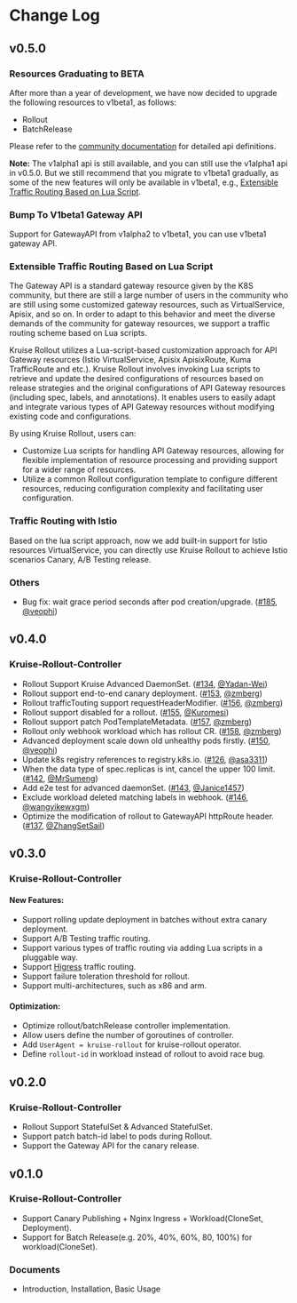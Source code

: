 # Change Log

## v0.5.0
### Resources Graduating to BETA

After more than a year of development, we have now decided to upgrade the following resources to v1beta1, as follows:
- Rollout
- BatchRelease

Please refer to the [community documentation](https://openkruise.io/rollouts/user-manuals/api-specifications) for detailed api definitions.

**Note:** The v1alpha1 api is still available, and you can still use the v1alpha1 api in v0.5.0.
But we still recommend that you migrate to v1beta1 gradually, as some of the new features will only be available in v1beta1,
e.g., [Extensible Traffic Routing Based on Lua Script](https://openkruise.io/rollouts/developer-manuals/custom-network-provider/).

### Bump To V1beta1 Gateway API
Support for GatewayAPI from v1alpha2 to v1beta1, you can use v1beta1 gateway API.

### Extensible Traffic Routing Based on Lua Script

The Gateway API is a standard gateway resource given by the K8S community, but there are still a large number of users in the community who are still using some customized gateway resources, such as VirtualService, Apisix, and so on.
In order to adapt to this behavior and meet the diverse demands of the community for gateway resources, we support a traffic routing scheme based on Lua scripts.

Kruise Rollout utilizes a Lua-script-based customization approach for API Gateway resources (Istio VirtualService, Apisix ApisixRoute, Kuma TrafficRoute and etc.).
Kruise Rollout involves invoking Lua scripts to retrieve and update the desired configurations of resources based on release strategies and the original configurations of API Gateway resources (including spec, labels, and annotations).
It enables users to easily adapt and integrate various types of API Gateway resources without modifying existing code and configurations.

By using Kruise Rollout, users can:
- Customize Lua scripts for handling API Gateway resources, allowing for flexible implementation of resource processing and providing support for a wider range of resources.
- Utilize a common Rollout configuration template to configure different resources, reducing configuration complexity and facilitating user configuration.

### Traffic Routing with Istio
Based on the lua script approach, now we add built-in support for Istio resources VirtualService,
you can directly use Kruise Rollout to achieve Istio scenarios Canary, A/B Testing release.

### Others
- Bug fix: wait grace period seconds after pod creation/upgrade. ([#185](https://github.com/openkruise/rollouts/pull/185), [@veophi](https://github.com/veophi))

## v0.4.0
### Kruise-Rollout-Controller
- Rollout Support Kruise Advanced DaemonSet. ([#134](https://github.com/openkruise/rollouts/pull/134), [@Yadan-Wei](https://github.com/Yadan-Wei))
- Rollout support end-to-end canary deployment. ([#153](https://github.com/openkruise/rollouts/pull/153), [@zmberg](https://github.com/zmberg))
- Rollout trafficTouting support requestHeaderModifier. ([#156](https://github.com/openkruise/rollouts/pull/156), [@zmberg](https://github.com/zmberg))
- Rollout support disabled for a rollout. ([#155](https://github.com/openkruise/rollouts/pull/155), [@Kuromesi](https://github.com/Kuromesi))
- Rollout support patch PodTemplateMetadata. ([#157](https://github.com/openkruise/rollouts/pull/157), [@zmberg](https://github.com/zmberg))
- Rollout only webhook workload which has rollout CR. ([#158](https://github.com/openkruise/rollouts/pull/158), [@zmberg](https://github.com/zmberg))
- Advanced deployment scale down old unhealthy pods firstly. ([#150](https://github.com/openkruise/rollouts/pull/150), [@veophi](https://github.com/veophi))
- Update k8s registry references to registry.k8s.io. ([#126](https://github.com/openkruise/rollouts/pull/126), [@asa3311](https://github.com/asa3311))
- When the data type of spec.replicas is int, cancel the upper 100 limit. ([#142](https://github.com/openkruise/rollouts/pull/142), [@MrSumeng](https://github.com/MrSumeng))
- Add e2e test for advanced daemonSet. ([#143](https://github.com/openkruise/rollouts/pull/143), [@Janice1457](https://github.com/Janice1457))
- Exclude workload deleted matching labels in webhook. ([#146](https://github.com/openkruise/rollouts/pull/146), [@wangyikewxgm](https://github.com/wangyikewxgm))
- Optimize the modification of rollout to GatewayAPI httpRoute header. ([#137](https://github.com/openkruise/rollouts/pull/137), [@ZhangSetSail](https://github.com/ZhangSetSail))

## v0.3.0

### Kruise-Rollout-Controller
#### New Features:
- Support rolling update deployment in batches without extra canary deployment.
- Support A/B Testing traffic routing.
- Support various types of traffic routing via adding Lua scripts in a pluggable way.
- Support [Higress](https://higress.io/en-us/) traffic routing.
- Support failure toleration threshold for rollout.
- Support multi-architectures, such as x86 and arm.
#### Optimization:
- Optimize rollout/batchRelease controller implementation.
- Allow users define the number of goroutines of controller.
- Add `UserAgent = kruise-rollout` for kruise-rollout operator.
- Define `rollout-id` in workload instead of rollout to avoid race bug.

## v0.2.0
### Kruise-Rollout-Controller
- Rollout Support StatefulSet & Advanced StatefulSet.
- Support patch batch-id label to pods during Rollout.
- Support the Gateway API for the canary release.

## v0.1.0
### Kruise-Rollout-Controller
- Support Canary Publishing + Nginx Ingress + Workload(CloneSet, Deployment).
- Support for Batch Release(e.g. 20%, 40%, 60%, 80, 100%) for workload(CloneSet).

### Documents
- Introduction, Installation, Basic Usage
